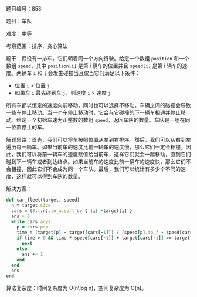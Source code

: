 题目编号：853

题目：车队

难度：中等

考察范围：排序、贪心算法

题干：假设有一排车，它们朝着同一个方向行驶。给定一个数组 `position` 和一个数组 `speed`，其中 `position[i]` 是第 i 辆车的位置并且 `speed[i]` 是第 i 辆车的速度。两辆车 `i` 和 `j` 会发生碰撞当且仅当它们满足以下条件：

- 位置 `i` < 位置 `j`
- 如果车 `i` 最先碰到车 `j`，则速度 `i` > 速度 `j`

所有车都以恒定的速度向前移动，同时也可以选择不移动。车辆之间的碰撞会导致一些车停止移动。当一个车停止移动时，它会与它碰撞的下一辆车相遇并停止移动。给定一个初始车速为正整数的数组 `speed`，返回车队的数量。车队是一组在同一位置停止的车。

解题思路：首先，我们可以将车按照位置从左到右排序。然后，我们可以从右到左遍历每一辆车。如果当前车的速度比前一辆车的速度慢，那么它们一定会相撞。因此，我们可以将前一辆车的速度赋值给当前车，这样它们就会一起移动，直到它们碰到下一辆车或者到达终点。如果当前车的速度比前一辆车的速度快，那么它们不会相撞，因此它们不会成为同一个车队。最后，我们可以统计有多少个不同的速度，这样就可以得到车队的数量。

解决方案：

```ruby
def car_fleet(target, speed)
  n = target.size
  cars = (0...n).to_a.sort_by { |i| -target[i] }
  ans = 0
  while cars.any?
    p = cars.pop
    time = (target[p] - target[cars[-1]]) / (speed[p].to_f - speed[cars[-1]].to_f) rescue 0
    if time > 0 && time * speed[cars[-1]] + target[cars[-1]] >= target[p]
      next
    else
      ans += 1
    end
  end
  ans
end
```

算法复杂度：时间复杂度为 O(n\log n)，空间复杂度为 O(n)。